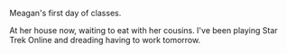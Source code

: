 Meagan's first day of classes.

At her house now, waiting to eat with her cousins. I've been playing Star Trek Online and dreading having to work tomorrow.